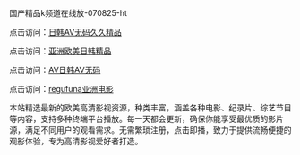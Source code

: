 国产精品k频道在线放-070825-ht

点击访问：<a href="https://heiliaoxqkkct.pages.dev/">日韩AV无码久久精品</a>

点击访问：<a href="https://heiliaoxwd5i8.pages.dev/">亚洲欧美日韩精品</a>

点击访问：<a href="https://bered.pages.dev/">AV日韩AV无码</a>

点击访问：<a href="https://rtj-3zo.pages.dev/">regufuna亚洲电影</a>

本站精选最新的欧美高清影视资源，种类丰富，涵盖各种电影、纪录片、综艺节目等内容，支持多种终端平台播放。每一天都会更新，确保你能享受最优质的影片源，满足不同用户的观看需求。无需繁琐注册，点击即播，致力于提供流畅便捷的观影体验，专为高清影视爱好者打造。

<span style="display:none;">[Canonical link](）</span>
